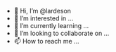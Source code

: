 - 👋 Hi, I’m @lardeson
- 👀 I’m interested in ...
- 🌱 I’m currently learning ...
- 💞️ I’m looking to collaborate on ...
- 📫 How to reach me ...

<!---
lardeson/lardeson is a ✨ special ✨ repository because its `README.md` (this file) appears on your GitHub profile.
You can click the Preview link to take a look at your changes.
--->
